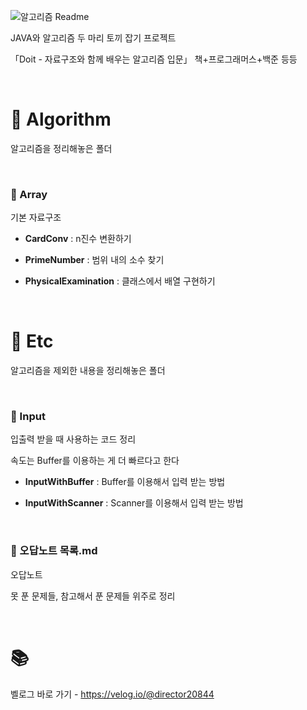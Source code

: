 ![알고리즘 Readme](https://user-images.githubusercontent.com/68185554/233309400-ac6102e5-139a-44b0-88b1-301f196b0672.png)

JAVA와 알고리즘 두 마리 토끼 잡기 프로젝트

「Doit - 자료구조와 함께 배우는 알고리즘 입문」 책+프로그래머스+백준 등등

<br />

# 📑 Algorithm

알고리즘을 정리해놓은 폴더


<br />


### 📂 Array

기본 자료구조

- **CardConv** : n진수 변환하기

- **PrimeNumber** : 범위 내의 소수 찾기

- **PhysicalExamination** : 클래스에서 배열 구현하기


<br />

# 📑 Etc

알고리즘을 제외한 내용을 정리해놓은 폴더


<br />


### 📂 Input

입출력 받을 때 사용하는 코드 정리

속도는 Buffer를 이용하는 게 더 빠르다고 한다

- **InputWithBuffer** : Buffer를 이용해서 입력 받는 방법

- **InputWithScanner** : Scanner를 이용해서 입력 받는 방법
  
  
<br />


### 🧾 오답노트 목록.md

오답노트

못 푼 문제들, 참고해서 푼 문제들 위주로 정리


<br />


# 📚

벨로그 바로 가기 - https://velog.io/@director20844
